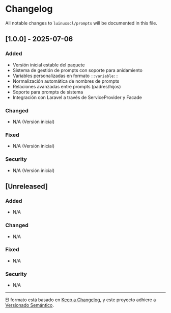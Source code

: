 # Changelog

All notable changes to `luinuxscl/prompts` will be documented in this file.

## [1.0.0] - 2025-07-06

### Added
- Versión inicial estable del paquete
- Sistema de gestión de prompts con soporte para anidamiento
- Variables personalizadas en formato `::variable::`
- Normalización automática de nombres de prompts
- Relaciones avanzadas entre prompts (padres/hijos)
- Soporte para prompts de sistema
- Integración con Laravel a través de ServiceProvider y Facade

### Changed
- N/A (Versión inicial)

### Fixed
- N/A (Versión inicial)

### Security
- N/A (Versión inicial)

## [Unreleased]

### Added
- N/A

### Changed
- N/A

### Fixed
- N/A

### Security
- N/A

---

El formato está basado en [Keep a Changelog](https://keepachangelog.com/es/1.0.0/),
y este proyecto adhiere a [Versionado Semántico](https://semver.org/spec/v2.0.0.html).
